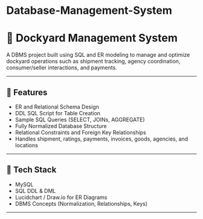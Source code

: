 # Database-Management-System
# 🚢 Dockyard Management System

A DBMS project built using SQL and ER modeling to manage and optimize dockyard operations such as shipment tracking, agency coordination, consumer/seller interactions, and payments.

---

## 📌 Features

- ER and Relational Schema Design
- DDL SQL Script for Table Creation
- Sample SQL Queries (SELECT, JOINs, AGGREGATE)
- Fully Normalized Database Structure
- Relational Constraints and Foreign Key Relationships
- Handles shipment, ratings, payments, invoices, goods, agencies, and locations

---

## 🧠 Tech Stack

- MySQL
- SQL DDL & DML
- Lucidchart / Draw.io for ER Diagrams
- DBMS Concepts (Normalization, Relationships, Keys)

---

